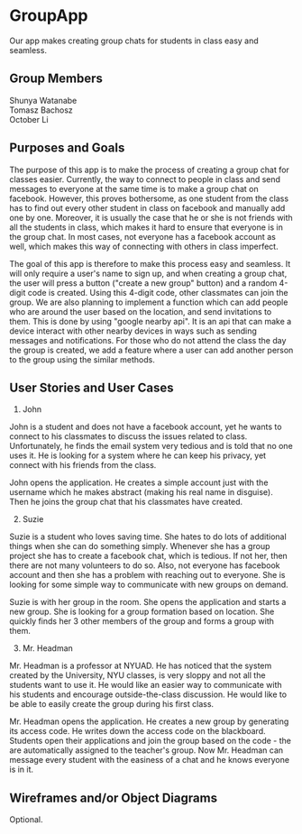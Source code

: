 # GroupApp
Our app makes creating group chats for students in class easy and seamless.

## Group Members
Shunya Watanabe <br/>
Tomasz Bachosz <br/>
October Li

## Purposes and Goals
The purpose of this app is to make the process of creating a group chat for classes easier. Currently, the way to connect to people in class and send messages to everyone at the same time is to make a group chat on facebook. However, this proves bothersome, as one student from the class has to find out every other student in class on facebook and manually add one by one. Moreover, it is usually the case that he or she is not friends with all the students in class, which makes it hard to ensure that everyone is in the group chat. In most cases, not everyone has a facebook account as well, which makes this way of connecting with others in class imperfect.

The goal of this app is therefore to make this process easy and seamless. It will only require a user's name to sign up, and when creating a group chat, the user will press a button ("create a new group" button) and a random 4-digit code is created. Using this 4-digit code, other classmates can join the group. We are also planning to implement a function which can add people who are around the user based on the location, and send invitations to them. This is done by using "google nearby api". It is an api that can make a device interact with other nearby devices in ways such as sending messages and notifications. For those who do not attend the class the day the group is created, we add a feature where a user can add another person to the group using the similar methods.

##  User Stories and User Cases

1.	John

John is a student and does not have a facebook account, yet he wants to connect to his classmates to discuss the issues related to class. Unfortunately, he finds the email system very tedious and is told that no one uses it. He is looking for a system where he can keep his privacy, yet connect with his friends from the class.

John opens the application. He creates a simple account just with the username which he makes abstract (making his real name in disguise). Then he joins the group chat that his classmates have created.

2. Suzie

Suzie is a student who loves saving time. She hates to do lots of additional things when she can do something simply. Whenever she has a group project she has to create a facebook chat, which is tedious. If not her, then there are not many volunteers to do so. Also, not everyone has facebook account and then she has a problem with reaching out to everyone.  She is looking for some simple way to communicate with new groups on demand.

Suzie is with her group in the room. She opens the application and starts a new group. She is looking for a group formation based on location. She quickly finds her 3 other members of the group and forms a group with them.

3. Mr. Headman

Mr. Headman is a professor at NYUAD. He has noticed that the system created by the University, NYU classes, is very sloppy and not all the students want to use it. He would like an easier way to communicate with his students and encourage outside-the-class discussion. He would like to be able to easily create the group during his first class.

Mr. Headman opens the application. He creates a new group by generating its access code. He writes down the access code on the blackboard. Students open their applications and join the group based on the code - the are automatically assigned to the teacher's group. Now Mr. Headman can message every student with the easiness of a chat and he knows everyone is in it.


## Wireframes and/or Object Diagrams
Optional.
